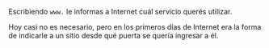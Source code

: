 Escribiendo `www.` le informas a Internet cuál servicio querés utilizar. 

Hoy casi no es necesario, pero en los primeros días de Internet era la forma de indicarle a un sitio desde qué puerta se quería ingresar a él.
